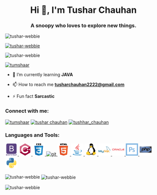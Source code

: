<h1 align="center">Hi 👋, I'm Tushar Chauhan</h1>
<h3 align="center">A snoopy who loves to explore new things.</h3>

<p align="left"> <img src="https://komarev.com/ghpvc/?username=tushar-webbie&label=Profile%20views&color=0e75b6&style=flat" alt="tushar-webbie" /> </p>

<p align="left"> <a href="https://github.com/ryo-ma/github-profile-trophy"><img src="https://github-profile-trophy.vercel.app/?username=tushar-webbie" alt="tushar-webbie" /></a> </p>
<img src="https://user-images.githubusercontent.com/82540806/146808187-be7d4dac-9c19-47f5-9fe8-eecd6de92e4e.gif" alt="tushar-webbie" /></a>

<p align="left"> <a href="https://twitter.com/tumshaar" target="blank"><img src="https://img.shields.io/twitter/follow/tumshaar?logo=twitter&style=for-the-badge" alt="tumshaar" /></a>

- 🌱 I’m currently learning **JAVA**

- 📫 How to reach me **tusharchauhan2222@gmail.com**

- ⚡ Fun fact **Sarcastic**

<h3 align="left">Connect with me:</h3>
<p align="left">
<a href="https://twitter.com/tumshaar" target="blank"><img align="center" src="https://raw.githubusercontent.com/rahuldkjain/github-profile-readme-generator/master/src/images/icons/Social/twitter.svg" alt="tumshaar" height="30" width="40" /></a>
<a href="https://www.linkedin.com/in/tushar-chauhan-669476200/" target="blank"><img align="center" src="https://raw.githubusercontent.com/rahuldkjain/github-profile-readme-generator/master/src/images/icons/Social/linked-in-alt.svg" alt="tushar chauhan" height="30" width="40" /></a>
<a href="https://instagram.com/tushhar_chauhan" target="blank"><img align="center" src="https://raw.githubusercontent.com/rahuldkjain/github-profile-readme-generator/master/src/images/icons/Social/instagram.svg" alt="tushhar_chauhan" height="30" width="40" /></a>
</p>

<h3 align="left">Languages and Tools:</h3>
<p align="left"> <a href="https://getbootstrap.com" target="_blank" rel="noreferrer"> <img src="https://raw.githubusercontent.com/devicons/devicon/master/icons/bootstrap/bootstrap-plain-wordmark.svg" alt="bootstrap" width="40" height="40"/> </a> <a href="https://www.w3schools.com/cpp/" target="_blank" rel="noreferrer"> <img src="https://raw.githubusercontent.com/devicons/devicon/master/icons/cplusplus/cplusplus-original.svg" alt="cplusplus" width="40" height="40"/> </a> <a href="https://www.w3schools.com/css/" target="_blank" rel="noreferrer"> <img src="https://raw.githubusercontent.com/devicons/devicon/master/icons/css3/css3-original-wordmark.svg" alt="css3" width="40" height="40"/> </a> <a href="https://git-scm.com/" target="_blank" rel="noreferrer"> <img src="https://www.vectorlogo.zone/logos/git-scm/git-scm-icon.svg" alt="git" width="40" height="40"/> </a> <a href="https://www.w3.org/html/" target="_blank" rel="noreferrer"> <img src="https://raw.githubusercontent.com/devicons/devicon/master/icons/html5/html5-original-wordmark.svg" alt="html5" width="40" height="40"/> </a> <a href="https://www.java.com" target="_blank" rel="noreferrer"> <img src="https://raw.githubusercontent.com/devicons/devicon/master/icons/java/java-original.svg" alt="java" width="40" height="40"/> </a> <a href="https://www.linux.org/" target="_blank" rel="noreferrer"> <img src="https://raw.githubusercontent.com/devicons/devicon/master/icons/linux/linux-original.svg" alt="linux" width="40" height="40"/> </a> <a href="https://www.mysql.com/" target="_blank" rel="noreferrer"> <img src="https://raw.githubusercontent.com/devicons/devicon/master/icons/mysql/mysql-original-wordmark.svg" alt="mysql" width="40" height="40"/> </a> <a href="https://www.oracle.com/" target="_blank" rel="noreferrer"> <img src="https://raw.githubusercontent.com/devicons/devicon/master/icons/oracle/oracle-original.svg" alt="oracle" width="40" height="40"/> </a> <a href="https://www.photoshop.com/en" target="_blank" rel="noreferrer"> <img src="https://raw.githubusercontent.com/devicons/devicon/master/icons/photoshop/photoshop-line.svg" alt="photoshop" width="40" height="40"/> </a> <a href="https://www.php.net" target="_blank" rel="noreferrer"> <img src="https://raw.githubusercontent.com/devicons/devicon/master/icons/php/php-original.svg" alt="php" width="40" height="40"/> </a> <a href="https://www.python.org" target="_blank" rel="noreferrer"> <img src="https://raw.githubusercontent.com/devicons/devicon/master/icons/python/python-original.svg" alt="python" width="40" height="40"/> </a> </p>

<p><img align="left" src="https://github-readme-stats.vercel.app/api/top-langs?username=tushar-webbie&show_icons=true&locale=en&layout=compact" alt="tushar-webbie" /></p>

<p>&nbsp;<img align="center" src="https://github-readme-stats.vercel.app/api?username=tushar-webbie&show_icons=true&locale=en" alt="tushar-webbie" /></p>

<p><img align="center" src="https://github-readme-streak-stats.herokuapp.com/?user=tushar-webbie&" alt="tushar-webbie" /></p>
